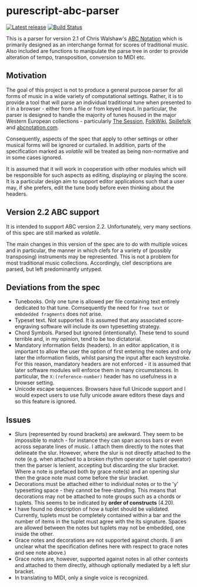purescript-abc-parser
=====================

[![Latest release](http://img.shields.io/github/release/newlandsvalley/purescript-abc-parser.svg)](https://github.com/newlandsvalley/purescript-abc-parser/releases)
[![Build Status](https://travis-ci.org/newlandsvalley/purescript-abc-parser.svg?branch=master)](https://travis-ci.org/newlandsvalley/purescript-abc-parser)


This is a parser for version 2.1 of Chris Walshaw's [ABC Notation](http://abcnotation.com/) which is primarily designed as an interchange format for scores of traditional music.  Also included are functions to manipulate the parse tree in order to provide alteration of tempo, transposition, conversion to MIDI etc.

Motivation
----------

The goal of this project is not to produce a general purpose parser for all forms of music in a wide variety of computational settings.  Rather, it is to provide a tool that will parse an individual traditional tune when presented to it in a browser - either from a file or from keyed input. In particular, the parser is designed to handle the majority of tunes housed in the major Western European collections - particularly [The Session](https://thesession.org/), [FolkWiki](http://www.folkwiki.se/), [Spillefolk](https://spillefolk.dk/nodesamlingen/) and [abcnotation.com](http://abcnotation.com/).

 Consequently, aspects of the spec that apply to other settings or other musical forms will be ignored or curtailed.  In addition, parts of the specification marked as _volatile_ will be treated as being non-normative and in some cases ignored. 

It is assumed that it will work in cooperation with other modules which will be responsible for such aspects as editing, displaying or playing the score. It is a particular design aim to support editor applications such that a user may, if she prefers, edit the tune body before even thinking about the headers. 

Version 2.2 ABC support
-----------------------

It is intended to support ABC version 2.2. Unfortunately, very many sections of this spec are still marked as _volatile_.

The main changes in this version of the spec are to do with multiple voices and in particular, the manner in which clefs for a variety of (possibly transposing) instruments may be represented. This is not a problem for most traditional music collections.  Accordingly, clef descriptions are parsed, but left predominantly untyped.

Deviations from the spec
------------------------

  * Tunebooks.  Only one tune is allowed per file containing text entirely dedicated to that tune. Comsequently the need for ```free text``` or ```embdedded fragments``` does not arise.
  * Typeset text.  Not supported.  It is assumed that any associated score-engraving software will include its own typesetting strategy.
  * Chord Symbols.  Parsed but ignored (intentionally).  These tend to sound terrible and, in my opinion, tend to be too dictatorial.
  * Mandatory information fields (headers).  In an editor application, it is important to allow the user the option of first entering the notes and only later the information fields, whilst parsing the input after each keystroke.  For this reason, mandatory headers are not enforced - it is assumed that later software modules will enforce them in many circumstances.  In particular, the ```X:(reference-number)``` header has no usefulness in a browser setting.
  * Unicode escape sequences.  Browsers have full Unicode support and I would expect users to use fully unicode aware editors these days and so this feature is ignored.
  

Issues
------

* Slurs (represented by round brackets) are awkward. They seem to be impossible to match - for instance they can span across bars or even across separate lines of music.  I attach them directly to the notes that delineate the slur. However, where the slur is not directly attached to the note (e.g. when attached to a broken rhythm operator or tuplet operator) then the parser is lenient, accepting but discarding the slur bracket. Where a note is prefaced both by grace note(s) and an opening slur then the grace note must come before the slur bracket.
* Decorations must be attached either to individual notes or to the 'y' typesetting space - they cannot be free-standing. This means that decorations may not be attached to note groups such as a chords or tuplets.  This seems to be indicated by **order of constructs** (4.20). 
* I have found no description of how a tuplet should be validated. Currently, tuplets must be completely contained within a bar and the number of items in the tuplet must agree with the its signature.  Spaces are allowed between the notes but tuplets may not be embedded, one inside the other.
* Grace notes and decorations are not supported against chords.  (I am unclear what the specification defines here with respect to grace notes and see note above.)
* Grace notes are, however, supported against notes in all other contexts and attached to them directly, although optionally mediated by a left slur bracket. 
* In translating to MIDI, only a single voice is recognized.



